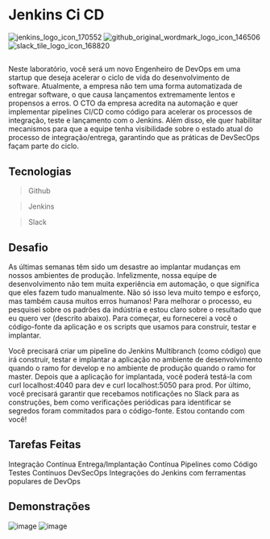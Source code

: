 # Jenkins Ci CD

![jenkins_logo_icon_170552](https://user-images.githubusercontent.com/116848225/233863967-7dd296ca-1e34-46cf-b44a-91294922e048.png)
![github_original_wordmark_logo_icon_146506](https://user-images.githubusercontent.com/116848225/233863970-6f213bd3-423e-4760-acb7-89357ed5dafe.png)
![slack_tile_logo_icon_168820](https://user-images.githubusercontent.com/116848225/233863979-e2190d50-a0c2-46af-b434-42dcc601f3ab.png)

##

Neste laboratório, você será um novo Engenheiro de DevOps em uma startup que deseja acelerar o ciclo de vida do desenvolvimento de software. Atualmente, a empresa não tem uma forma automatizada de entregar software, o que causa lançamentos extremamente lentos e propensos a erros. O CTO da empresa acredita na automação e quer implementar pipelines CI/CD como código para acelerar os processos de integração, teste e lançamento com o Jenkins. Além disso, ele quer habilitar mecanismos para que a equipe tenha visibilidade sobre o estado atual do processo de integração/entrega, garantindo que as práticas de DevSecOps façam parte do ciclo.

## Tecnologias 

>   Github

>   Jenkins

>   Slack   

## Desafio

As últimas semanas têm sido um desastre ao implantar mudanças em nossos ambientes de produção. Infelizmente, nossa equipe de desenvolvimento não tem muita experiência em automação, o que significa que eles fazem tudo manualmente. Não só isso leva muito tempo e esforço, mas também causa muitos erros humanos! Para melhorar o processo, eu pesquisei sobre os padrões da indústria e estou claro sobre o resultado que eu quero ver (descrito abaixo). Para começar, eu fornecerei a você o código-fonte da aplicação e os scripts que usamos para construir, testar e implantar.

Você precisará criar um pipeline do Jenkins Multibranch (como código) que irá construir, testar e implantar a aplicação no ambiente de desenvolvimento quando o ramo for develop e no ambiente de produção quando o ramo for master. Depois que a aplicação for implantada, você poderá testá-la com curl localhost:4040 para dev e curl localhost:5050 para prod. Por último, você precisará garantir que recebamos notificações no Slack para as construções, bem como verificações periódicas para identificar se segredos foram commitados para o código-fonte. Estou contando com você!


## Tarefas Feitas


Integração Contínua
Entrega/Implantação Contínua
Pipelines como Código
Testes Contínuos
DevSecOps
Integrações do Jenkins com ferramentas populares de DevOps

## Demonstrações

![image](https://user-images.githubusercontent.com/116848225/233863677-57afde60-03b3-46b7-8772-d8e056773d12.png)
![image](https://user-images.githubusercontent.com/116848225/233863704-a635f4f7-0ffe-487f-b8a0-25ae82d1cf6b.png)